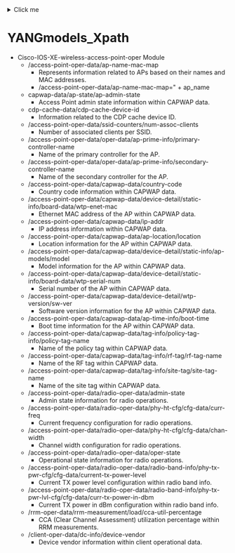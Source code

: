 <details>
  <summary>Click me</summary>
  
  ### Heading
  1. Foo
  2. Bar
     * Baz
     * Qux

  ### Some Javascript
  ```js
  function logSomething(something) {
    console.log('Something', something);
  }
  ```
</details>

# YANGmodels_Xpath

- Cisco-IOS-XE-wireless-access-point-oper Module
  - /access-point-oper-data/ap-name-mac-map
    - Represents information related to APs based on their names and MAC addresses.
    - /access-point-oper-data/ap-name-mac-map=" + ap_name
  - capwap-data/ap-state/ap-admin-state
    - Access Point admin state information within CAPWAP data.
  - cdp-cache-data/cdp-cache-device-id
    - Information related to the CDP cache device ID.
  - /access-point-oper-data/ssid-counters/num-assoc-clients
    - Number of associated clients per SSID.
  - /access-point-oper-data/oper-data/ap-prime-info/primary-controller-name
    - Name of the primary controller for the AP.
  - /access-point-oper-data/oper-data/ap-prime-info/secondary-controller-name
    - Name of the secondary controller for the AP.
  - /access-point-oper-data/capwap-data/country-code
    - Country code information within CAPWAP data.
  - /access-point-oper-data/capwap-data/device-detail/static-info/board-data/wtp-enet-mac
    - Ethernet MAC address of the AP within CAPWAP data.
  - /access-point-oper-data/capwap-data/ip-addr
    - IP address information within CAPWAP data.
  - /access-point-oper-data/capwap-data/ap-location/location
    - Location information for the AP within CAPWAP data.
  - /access-point-oper-data/capwap-data/device-detail/static-info/ap-models/model
    - Model information for the AP within CAPWAP data.
  - /access-point-oper-data/capwap-data/device-detail/static-info/board-data/wtp-serial-num
    - Serial number of the AP within CAPWAP data.
  - /access-point-oper-data/capwap-data/device-detail/wtp-version/sw-ver
    - Software version information for the AP within CAPWAP data.
  - /access-point-oper-data/capwap-data/ap-time-info/boot-time
    - Boot time information for the AP within CAPWAP data.
  - /access-point-oper-data/capwap-data/tag-info/policy-tag-info/policy-tag-name
    - Name of the policy tag within CAPWAP data.
  - /access-point-oper-data/capwap-data/tag-info/rf-tag/rf-tag-name
    - Name of the RF tag within CAPWAP data.
  - /access-point-oper-data/capwap-data/tag-info/site-tag/site-tag-name
    - Name of the site tag within CAPWAP data.
  - /access-point-oper-data/radio-oper-data/admin-state
    - Admin state information for radio operations.
  - /access-point-oper-data/radio-oper-data/phy-ht-cfg/cfg-data/curr-freq
    - Current frequency configuration for radio operations.
  - /access-point-oper-data/radio-oper-data/phy-ht-cfg/cfg-data/chan-width
    - Channel width configuration for radio operations.
  - /access-point-oper-data/radio-oper-data/oper-state
    - Operational state information for radio operations.
  - /access-point-oper-data/radio-oper-data/radio-band-info/phy-tx-pwr-cfg/cfg-data/current-tx-power-level
    - Current TX power level configuration within radio band info.
  - /access-point-oper-data/radio-oper-data/radio-band-info/phy-tx-pwr-lvl-cfg/cfg-data/curr-tx-power-in-dbm
    - Current TX power in dBm configuration within radio band info.
  - /rrm-oper-data/rrm-measurement/load/cca-util-percentage
    - CCA (Clear Channel Assessment) utilization percentage within RRM measurements.
  - /client-oper-data/dc-info/device-vendor
    - Device vendor information within client operational data.

